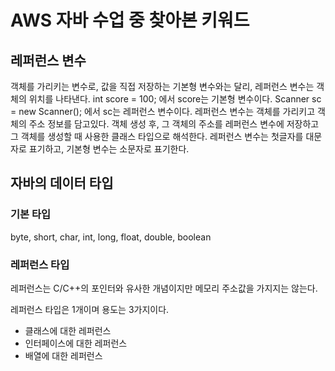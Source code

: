 # AWS 자바 수업 중 찾아본 키워드

## 레퍼런스 변수

객체를 가리키는 변수로, 값을 직접 저장하는 기본형 변수와는 달리, 레퍼런스 변수는 객체의 위치를 나타낸다.
int score = 100; 에서 score는 기본형 변수이다.
Scanner sc = new Scanner(); 에서 sc는 레퍼런스 변수이다.
레퍼런스 변수는 객체를 가리키고 객체의 주소 정보를 담고있다.
객체 생성 후, 그 객체의 주소를 레퍼런스 변수에 저장하고 그 객체를 생성할 때 사용한 클래스 타입으로 해석한다.
레퍼런스 변수는 첫글자를 대문자로 표기하고, 기본형 변수는 소문자로 표기한다.

## 자바의 데이터 타입

### 기본 타입

byte, short, char, int, long, float, double, boolean

### 레퍼런스 타입

레퍼런스는 C/C++의 포인터와 유사한 개념이지만 메모리 주소값을 가지지는 않는다.

레퍼런스 타입은 1개이며 용도는 3가지이다.

- 클래스에 대한 레퍼런스
- 인터페이스에 대한 레퍼런스
- 배열에 대한 레퍼런스